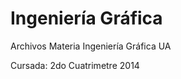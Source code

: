 Ingeniería Gráfica
==========

Archivos Materia Ingeniería Gráfica UA

Cursada: 2do Cuatrimetre 2014
